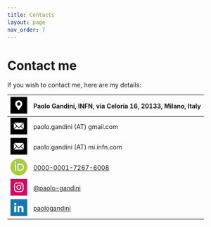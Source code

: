 ```yaml
---
title: Contacts
layout: page
nav_order: 7
---
```

# Contact me
If you wish to contact me, here are my details:

| <img src="assets/icons/location.png" alt="Location" width="38"/>  | Paolo Gandini, INFN, via Celoria 16, 20133, Milano, Italy |
| :----:   | :---- | 
| <img src="assets/icons/mail.png" alt="Location" width="38"/>  | paolo.gandini (AT) gmail.com      |
| <img src="assets/icons/mail.png" alt="Location" width="38"/>  | paolo.gandini (AT) mi.infn.com    |
|<a href="https://orcid.org/0000-0001-7267-6008"><img src="assets/icons/orcid.svg" alt="OrcidID" width="38"/> | [0000-0001-7267-6008](https://orcid.org/0000-0001-7267-6008)|
|<a href="https://www.instagram.com/paologandini/"><img src="assets/icons/instagram_color.png" alt="Instagram" width="38"/> | [@paolo-gandini](https://www.instagram.com/paologandini/) |
|<a href="https://www.linkedin.com/in/paolo-gandini-04a47a18"><img src="assets/icons/linkedin_color.png" alt="Linkedin" width="38"/>   | [paologandini](https://www.linkedin.com/in/paolo-gandini-04a47a18) |
